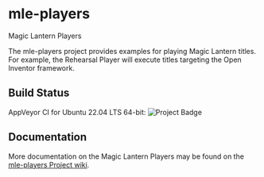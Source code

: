 # mle-players
Magic Lantern Players

The mle-players project provides examples for playing Magic Lantern titles. For example, the Rehearsal Player will execute titles targeting the Open Inventor framework.

## Build Status

AppVeyor CI for Ubuntu 22.04 LTS 64-bit: <img src="https://ci.appveyor.com/api/projects/status/50s9hs6hjj1i2xmk?svg=true" alt="Project Badge">

## Documentation

More documentation on the Magic Lantern Players may be found on the [mle-players Project wiki](https://github.com/magic-lantern-studio/mle-players/wiki).
